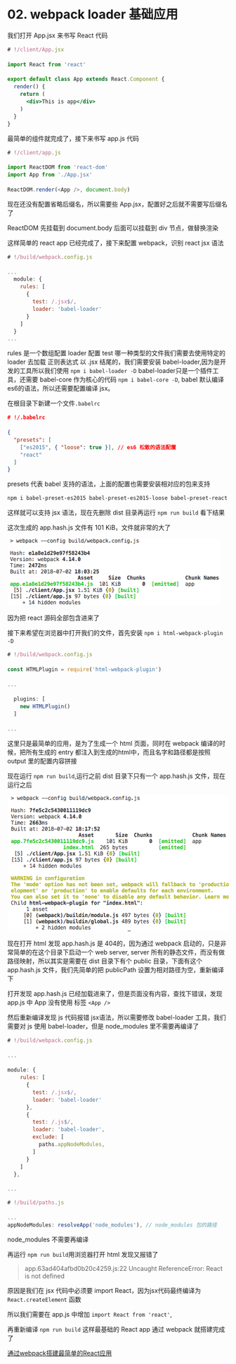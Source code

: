 # 02. webpack loader 基础应用

我们打开 App.jsx 来书写 React 代码

```jsx
# !/client/App.jsx

import React from 'react'

export default class App extends React.Component {
  render() {
    return (
      <div>This is app</div>
    )
  }
}
```

最简单的组件就完成了，接下来书写 app.js 代码

```js
# !/client/app.js

import ReactDOM from 'react-dom'
import App from './App.jsx'

ReactDOM.render(<App />, document.body)
```

现在还没有配置省略后缀名，所以需要些 App.jsx，配置好之后就不需要写后缀名了

ReactDOM 先挂载到 document.body 后面可以挂载到 div 节点，做替换渲染

这样简单的 react app 已经完成了，接下来配置 webpack，识别 react jsx 语法

```js
# !/build/webpack.config.js

...
  module: {
    rules: [
      {
        test: /.jsx$/,
        loader: 'babel-loader'
      }
    ]
  }
...
```

rules 是一个数组配置 loader 配置 test 哪一种类型的文件我们需要去使用特定的 loader 去加载 正则表达式 以 .jsx 结尾的，我们需要安装 babel-loader,因为是开发的工具所以我们使用 `npm i babel-loader -D` babel-loader只是一个插件工具，还需要 babel-core 作为核心的代码 `npm i babel-core -D`, babel 默认编译 es6的语法，所以还需要配置编译 jsx。

在根目录下新建一个文件`.babelrc`

```json
# !/.babelrc

{
  "presets": [
    ["es2015", { "loose": true }], // es6 松散的语法配置
    "react"
  ]
}
```

presets 代表 babel 支持的语法，上面的配置也需要安装相对应的包来支持

```bash
npm i babel-preset-es2015 babel-preset-es2015-loose babel-preset-react -D
```

这样就可以支持 jsx 语法，现在先删除 dist 目录再运行 `npm run build` 看下结果

这次生成的 app.hash.js 文件有 101 KiB，文件就非常的大了

![app.hash.js 文件有 101 KiB](./img/01.app.hash.js.png)

因为把 react 源码全部包含进来了

接下来希望在浏览器中打开我们的文件，首先安装 `npm i html-webpack-plugin -D`

```js
# !/build/webpack.config.js

const HTMLPlugin = require('html-webpack-plugin')

...

  plugins: [
    new HTMLPlugin()
  ]

...
```

这里只是最简单的应用，是为了生成一个 html 页面，同时在 webpack 编译的时候，把所有生成的 entry 都注入到生成的html中，而且名字和路径都是按照 output 里的配置内容拼接

现在运行 `npm run build`,运行之前 dist 目录下只有一个 app.hash.js 文件，现在运行之后

![HTMLPlugin把entry按照output注入到生成的html中](./img/02.htmlplugin.png)

现在打开 html 发现 app.hash.js 是 404的，因为通过 webpack 启动的，只是非常简单的在这个目录下启动一个 web server, server 所有的静态文件，而没有做路径映射，所以其实是需要在 dist 目录下有个 public 目录，下面有这个 app.hash.js 文件，我们先简单的把 publicPath 设置为相对路径为空，重新编译下

打开发现 app.hash.js 已经加载进来了，但是页面没有内容，查找下错误，发现 app.js 中 App 没有使用 标签 `<App />`

然后重新编译发现 js 代码报错 jsx语法，所以需要修改 babel-loader 工具，我们需要对 js 使用 babel-loader，但是 node_modules 里不需要再编译了

```js
# !/build/webpack.config.js

...

module: {
    rules: [
      {
        test: /.jsx$/,
        loader: 'babel-loader'
      },
      {
        test: /.js$/,
        loader: 'babel-loader',
        exclude: [
          paths.appNodeModules,
        ]
      }
    ]
  },

...
```

```js
# !/build/paths.js

...
appNodeModules: resolveApp('node_modules'), // node_modules 包的路径
```

node_modules 不需要再编译

再运行 `npm run build`用浏览器打开 html 发现又报错了

> app.63ad404afbd0b20c4259.js:22 Uncaught ReferenceError: React is not defined

原因是我们在 jsx 代码中必须要 import React，因为jsx代码最终编译为`React.createElement` 函数

所以我们需要在 app.js 中增加 `import React from 'react'`,

再重新编译 `npm run build` 这样最基础的 React app 通过 webpack 就搭建完成了

[通过webpack搭建最简单的React应用](https://gitee.com/custer_git/0702-yak-python-ide/commit/fa50fcf59ba0dfb200ad20c9a8c4e56b35fa7786)